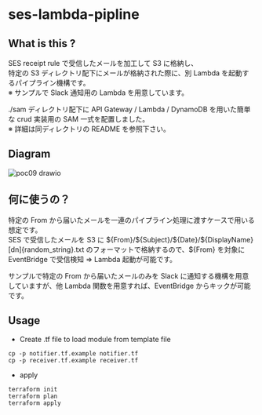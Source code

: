 # ses-lambda-pipline

## What is this ?

SES receipt rule で受信したメールを加工して S3 に格納し、  
特定の S3 ディレクトリ配下にメールが格納された際に、別 Lambda を起動するパイプライン機構です。  
※ サンプルで Slack 通知用の Lambda を用意しています。　　

./sam ディレクトリ配下に API Gateway / Lambda / DynamoDB を用いた簡単な crud 実装用の SAM 一式を配置しました。   
※ 詳細は同ディレクトリの README を参照下さい。　　

## Diagram

![poc09 drawio](https://user-images.githubusercontent.com/46625712/228535505-69ba9c9e-f568-4e8b-b52b-f2ebf1cb2944.png)

## 何に使うの？

特定の From から届いたメールを一連のパイプライン処理に渡すケースで用いる想定です。  
SES で受信したメールを S3 に \${From}/\${Subject}/\${Date}/\${DisplayName}[dn]{random_string}.txt のフォーマットで格納するので、\${From} を対象に EventBridge で受信検知 ⇒ Lambda 起動が可能です。  

サンプルで特定の From から届いたメールのみを Slack に通知する機構を用意していますが、他 Lambda 関数を用意すれば、EventBridge からキックが可能です。

## Usage

- Create .tf file to load module from template file
```
cp -p notifier.tf.example notifier.tf
cp -p receiver.tf.example receiver.tf
```

- apply

```
terraform init
terraform plan
terraform apply
```
